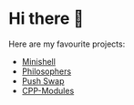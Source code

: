 # Hi there 👋

Here are my favourite projects:

* [Minishell](https://github.com/duhanayan/minishell)
* [Philosophers](https://github.com/duhanayan/philosophers)
* [Push Swap](https://github.com/duhanayan/push_swap)
* [CPP-Modules](https://github.com/duhanayan/CPP-Modules)
